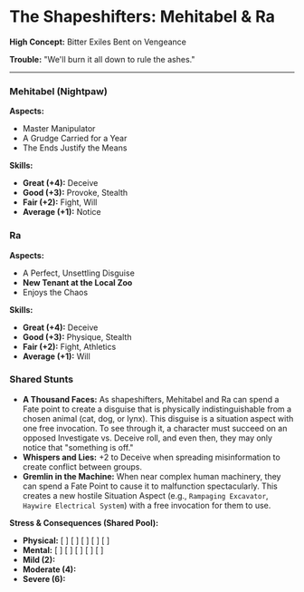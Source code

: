 # The Shapeshifters: Mehitabel & Ra

**High Concept:** Bitter Exiles Bent on Vengeance

**Trouble:** "We'll burn it all down to rule the ashes."

---

### Mehitabel (Nightpaw)

**Aspects:**
*   Master Manipulator
*   A Grudge Carried for a Year
*   The Ends Justify the Means

**Skills:**
*   **Great (+4):** Deceive
*   **Good (+3):** Provoke, Stealth
*   **Fair (+2):** Fight, Will
*   **Average (+1):** Notice

### Ra

**Aspects:**
*   A Perfect, Unsettling Disguise
*   **New Tenant at the Local Zoo**
*   Enjoys the Chaos

**Skills:**
*   **Great (+4):** Deceive
*   **Good (+3):** Physique, Stealth
*   **Fair (+2):** Fight, Athletics
*   **Average (+1):** Will

### Shared Stunts

*   **A Thousand Faces:** As shapeshifters, Mehitabel and Ra can spend a Fate point to create a disguise that is physically indistinguishable from a chosen animal (cat, dog, or lynx). This disguise is a situation aspect with one free invocation. To see through it, a character must succeed on an opposed Investigate vs. Deceive roll, and even then, they may only notice that "something is off."
*   **Whispers and Lies:** +2 to Deceive when spreading misinformation to create conflict between groups.
*   **Gremlin in the Machine:** When near complex human machinery, they can spend a Fate Point to cause it to malfunction spectacularly. This creates a new hostile Situation Aspect (e.g., `Rampaging Excavator`, `Haywire Electrical System`) with a free invocation for them to use.

**Stress & Consequences (Shared Pool):**
*   **Physical:** [ ] [ ] [ ] [ ] [ ]
*   **Mental:** [ ] [ ] [ ] [ ] [ ]
*   **Mild (2):**
*   **Moderate (4):**
*   **Severe (6):**
